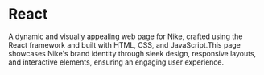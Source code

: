 # React
A dynamic and visually appealing web page for Nike, crafted using the React framework and built with
HTML, CSS, and JavaScript.This page showcases Nike's brand identity through sleek design,
responsive layouts, and interactive elements, ensuring an engaging user experience.
